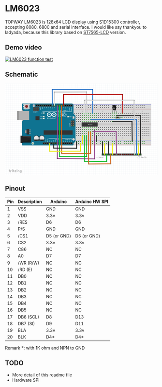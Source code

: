 # LM6023
TOPWAY LM6023 is 128x64 LCD display using S1D15300 controller, accepting 8080, 6800 and serial interface.
I would like say thankyou to ladyada, because this library based on [ST7565-LCD](https://github.com/adafruit/ST7565-LCD/) version.


## Demo video
[![LM6023 function test](https://img.youtube.com/vi/LYUDzZLhVGs/0.jpg)](https://www.youtube.com/watch?v=LYUDzZLhVGs "LM6023 function test")


## Schematic
![](https://github.com/allenchak/LM6023/blob/master/resources/LM6023.png?raw=true)


## Pinout
| Pin | Description | Arduino | Arduino HW SPI |
| --- | --- | --- | --- |
| 1 | VSS | GND | GND |
| 2 | VDD | 3.3v | 3.3v |
| 3 | /RES | D6 | D6 |
| 4 | P/S | GND | GND |
| 5 | /CS1 | D5 (or GND) | D5 (or GND) |
| 6 | CS2 | 3.3v | 3.3v |
| 7 | C86 | NC | NC |
| 8 | A0 | D7 | D7 |
| 9 | /WR (R/W) | NC | NC |
| 10 | /RD (E) | NC | NC |
| 11 | DB0 | NC | NC |
| 12 | DB1 | NC | NC |
| 13 | DB2 | NC | NC |
| 14 | DB3 | NC | NC |
| 15 | DB4 | NC | NC |
| 16 | DB5 | NC | NC |
| 17 | DB6 (SCL) | D8 | D13 |
| 18 | DB7 (SI) | D9 | D11 |
| 19 | BLA | 3.3v | 3.3v |
| 20 | BLK | D4* | D4* |

Remark \*: with 1K ohm and NPN to GND

## TODO
- More detail of this readme file
- Hardware SPI
